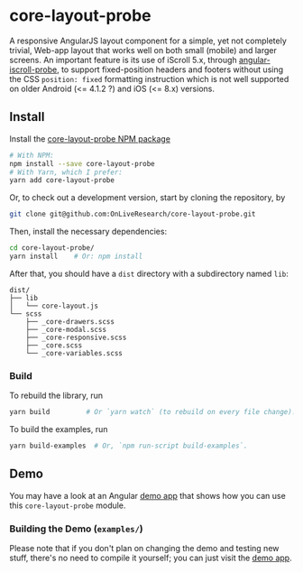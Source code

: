# core-layout-probe
A responsive AngularJS layout component for a simple, yet not completely trivial, Web-app layout that works well on both small (mobile) and larger screens.  An important feature is its use of iScroll 5.x, through [angular-iscroll-probe](https://github.com/OnLiveResearch/core-layout-probe), to support fixed-position headers and footers without using the CSS `position: fixed` formatting instruction which is not well supported on older Android (<= 4.1.2 ?) and iOS (<= 8.x) versions.  

## Install

Install the [core-layout-probe NPM package](https://www.npmjs.com/package/core-layout-probe)
```bash
# With NPM:
npm install --save core-layout-probe
# With Yarn, which I prefer:
yarn add core-layout-probe
```

Or, to check out a development version, start by cloning the repository, by
```bash
git clone git@github.com:OnLiveResearch/core-layout-probe.git
```
Then, install the necessary dependencies:
```bash
cd core-layout-probe/
yarn install    # Or: npm install
```
After that, you should have a `dist` directory with a subdirectory named `lib`:
```
dist/
├── lib
│   └── core-layout.js
└── scss
    ├── _core-drawers.scss
    ├── _core-modal.scss
    ├── _core-responsive.scss
    ├── _core.scss
    └── _core-variables.scss
```

### Build

To rebuild the library, run
```bash
yarn build         # Or `yarn watch` (to rebuild on every file change).
```

To build the examples, run
```bash
yarn build-examples  # Or, `npm run-script build-examples`.
```


## Demo
You may have a look at an Angular [demo app](https://onliveresearch.github.io/core-layout-probe/examples/) that shows how you can use this `core-layout-probe` module.

### Building the Demo (`examples/`)
Please note that if you don't plan on changing the demo and testing new stuff, there's no need to compile it yourself; you can just visit the [demo app](https://onliveresearch.github.io/core-layout-probe/examples/).
